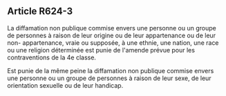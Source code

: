 Article R624-3
----
La diffamation non publique commise envers une personne ou un groupe de
personnes à raison de leur origine ou de leur appartenance ou de leur non-
appartenance, vraie ou supposée, à une ethnie, une nation, une race ou une
religion déterminée est punie de l'amende prévue pour les contraventions de la
4e classe.

Est punie de la même peine la diffamation non publique commise envers une
personne ou un groupe de personnes à raison de leur sexe, de leur orientation
sexuelle ou de leur handicap.
